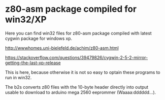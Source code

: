 # z80-asm package compiled for win32/XP

Here you can find win32 files for z80-asm package compiled with latest cygwin package for windows xp.

http://wwwhomes.uni-bielefeld.de/achim/z80-asm.html

https://stackoverflow.com/questions/39479826/cygwin-2-5-2-mirror-getting-the-last-xp-release

This is here, because otherwise it is not so easy to optain these programs to run in win32.

The b2s converts z80 files with the 10-byte header directly into output usable to download to
arduino mega 2560 eeprommer (Waaaa:dddddd...).

